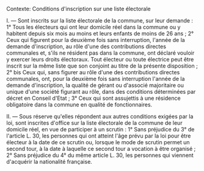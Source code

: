 Contexte: Conditions d'inscription sur une liste électorale

I. — Sont inscrits sur la liste électorale de la commune, sur leur demande : 1° Tous les électeurs qui ont leur domicile réel dans la commune ou y habitent depuis six mois au moins et leurs enfants de moins de 26 ans ; 2° Ceux qui figurent pour la deuxième fois sans interruption, l'année de la demande d'inscription, au rôle d'une des contributions directes communales et, s'ils ne résident pas dans la commune, ont déclaré vouloir y exercer leurs droits électoraux. Tout électeur ou toute électrice peut être inscrit sur la même liste que son conjoint au titre de la présente disposition ; 2° bis Ceux qui, sans figurer au rôle d'une des contributions directes communales, ont, pour la deuxième fois sans interruption l'année de la demande d'inscription, la qualité de gérant ou d'associé majoritaire ou unique d'une société figurant au rôle, dans des conditions déterminées par décret en Conseil d'Etat ; 3° Ceux qui sont assujettis à une résidence obligatoire dans la commune en qualité de fonctionnaires.

II. — Sous réserve qu'elles répondent aux autres conditions exigées par la loi, sont inscrites d'office sur la liste électorale de la commune de leur domicile réel, en vue de participer à un scrutin : 1° Sans préjudice du 3° de l'article L. 30, les personnes qui ont atteint l'âge prévu par la loi pour être électeur à la date de ce scrutin ou, lorsque le mode de scrutin permet un second tour, à la date à laquelle ce second tour a vocation à être organisé ; 2° Sans préjudice du 4° du même article L. 30, les personnes qui viennent d'acquérir la nationalité française.